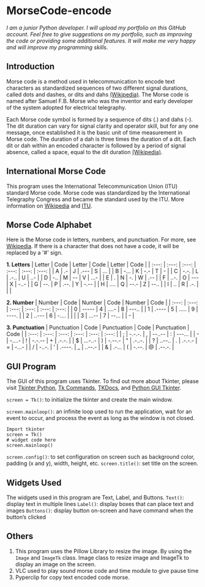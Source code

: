 # MorseCode-encode
_I am a junior Python developer. I will upload my portfolio on this GitHub account. Feel free to give suggestions on my portfolio, such as improving the code or providing some additional features. It will make me very happy and will improve my programming skills._

## Introduction
Morse code is a method used in telecommunication to encode text characters as standardized sequences of two different signal durations, called dots and dashes, or dits and dahs [(Wikipedia)](https://en.wikipedia.org/wiki/Morse_code#). The Morse code is named after Samuel F.B. Morse who was the inventor and early developer of the system adopted for electrical telegraphy.

Each Morse code symbol is formed by a sequence of dits (.) and dahs (-). The dit duration can vary for signal clarity and operator skill, but for any one message, once established it is the basic unit of time measurement in Morse code. The duration of a dah is three times the duration of a dit. Each dit or dah within an encoded character is followed by a period of signal absence, called a space, equal to the dit duration [(Wikipedia)](https://en.wikipedia.org/wiki/Morse_code#).

## International Morse Code
This program uses the International Telecommunication Union (ITU) standard Morse code. Morse code was standardized by the International Telegraphy Congress and became the standard used by the ITU. More information on [Wikipedia](https://en.wikipedia.org/wiki/Morse_code#International_Morse_code) and [ITU](https://www.itu.int/dms_pubrec/itu-r/rec/m/R-REC-M.1677-1-200910-I!!PDF-E.pdf).

## Morse Code Alphabet
Here is the Morse code in letters, numbers, and punctuation. For more, see [Wikipedia](https://en.wikipedia.org/wiki/Morse_code#Letters,_numbers,_punctuation,_prosigns_for_Morse_code_and_non-Latin_variants). If there is a character that does not have a code, it will be replaced by a '#' sign.

**1. Letters**
| Letter | Code      | Letter | Code      | Letter | Code      |
| :---:  | :---:     | :---:  | :---:     | :---:  | :---:     |
| A      | .-        | J      | .---      | S      | ...       |
| B      | -...      | K      | -.-       | T      | -         |
| C      | -.-.      | L      | .-..      | U      | ..-       |
| D      | -..       | M      | --        | V      | ...-      |
| E      | .         | N      | -.        | W      | .--       |
| F      | ..-.      | O      | ---       | X      | -..-      |
| G      | --.       | P      | .--.      | Y      | -.--      |
| H      | ....      | Q      | --.-      | Z      | --..      |
| I      | ..        | R      | .-.       |        |           |

**2. Number**
| Number | Code      | Number | Code      | Number | Code      |
| :---:  | :---:     | :---:  | :---:     | :---:  | :---:     |
| 0      | -----     | 4      | ....-     | 8      | ---..     |
| 1      | .----     | 5      | .....     | 9      | ----.     |
| 2      | ..---     | 6      | -....     |        |           |
| 3      | ...--     | 7      | --...     |        | -         |

**3. Punctuation**
| Punctuation | Code      | Punctuation | Code      | Punctuation | Code      |
|    :---:    | :---:     |    :---:    | :---:     |    :---:    | :---:     |
| ;           | -.-.-.    | ,           | --..--    | :           | ---...    |
| -           | -....-    | !           | -.-.--    | +           | .-.-.     |
| $           | ...-..-   | )           | -.--.-    | "           | .-..-.    |
| ?           | ..--..    | .           | .-.-.-    | =           | -...-     |
| /           | -..-.     | '           | .----.    | _           | ..--.-    |
| &           | .-...     | (           | -.--.     | @           | .--.-.    |


## GUI Program
The GUI of this program uses Tkinter. To find out more about Tkinter, please visit [Tkinter Python](https://docs.python.org/3/library/tkinter.html#module-tkinter), [Tk Commands](https://tcl.tk/man/tcl8.6/TkCmd/contents.htm), [TKDocs](https://tkdocs.com/index.html), and [Python GUI Tkinter](https://www.geeksforgeeks.org/python-gui-tkinter/).

`screen = Tk()`: to initialize the tkinter and create the main window.

`screen.mainloop()`: an infinite loop used to run the application, wait for an event to occur, and process the event as long as the window is not closed.
```
Import tkinter
screen = Tk()
# widget code here
screen.mainloop()
```
`screen.config()`: to set configuration on screen such as background color, padding (x and y), width, height, etc.
`screen.title()`: set title on the screen.

## Widgets Used
The widgets used in this program are Text, Label, and Buttons.
`Text()`: display text in multiple lines
`Label()`: display boxes that can place text and images
`Buttons()`: display button on-screen and have command when the button’s clicked

## Others
1. This program uses the Pillow Library to resize the image. By using the `Image` and `ImageTk` class. Image class to resize image and ImageTk to display an image on the screen.
2. VLC used to play sound morse code and time module to give pause time
3. Pyperclip for copy text encoded code morse.

